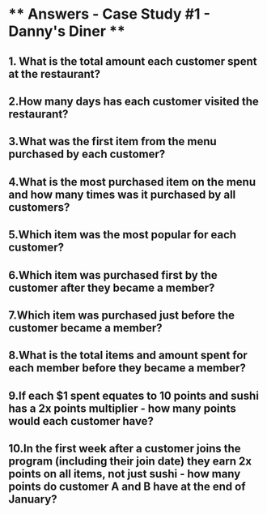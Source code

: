 # ** Answers - Case Study #1 - Danny's Diner **

## 1. What is the total amount each customer spent at the restaurant?

## 2.How many days has each customer visited the restaurant?

## 3.What was the first item from the menu purchased by each customer?

## 4.What is the most purchased item on the menu and how many times was it purchased by all customers?

## 5.Which item was the most popular for each customer?

## 6.Which item was purchased first by the customer after they became a member?

## 7.Which item was purchased just before the customer became a member?

## 8.What is the total items and amount spent for each member before they became a member?

## 9.If each $1 spent equates to 10 points and sushi has a 2x points multiplier - how many points would each customer have?

## 10.In the first week after a customer joins the program (including their join date) they earn 2x points on all items, not just sushi - how many points do customer A and B have at the end of January?
